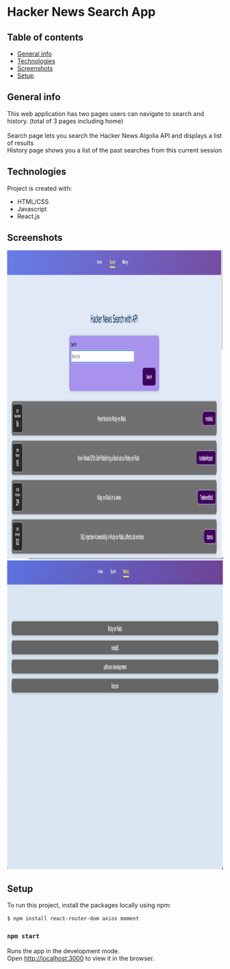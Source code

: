 # Hacker News Search App

## Table of contents
* [General info](#general-info)
* [Technologies](#technologies)
* [Screenshots](#screenshots)
* [Setup](#setup)

## General info
This web application has two pages users can navigate to search and history. (total of 3 pages including home)\
\
Search page lets you search the Hacker News Algolia API and displays a list of results\
History page shows you a list of the past searches from this current session

## Technologies
Project is created with:
* HTML/CSS
* Javascript
* React.js
	
## Screenshots
<div align="center">
    <img src="https://github.com/kimmr/Hacker-News-Algolia-API/blob/master/public/sc.png" width="1280px" height="720px"></img>
    <img src="https://github.com/kimmr/Hacker-News-Algolia-API/blob/master/public/sc2.png" width="1280px" height="720px"></img> 
</div>

## Setup

To run this project, install the packages locally using npm:

```
$ npm install react-router-dom axios moment
```

### `npm start`

Runs the app in the development mode.\
Open [http://localhost:3000](http://localhost:3000) to view it in the browser.



